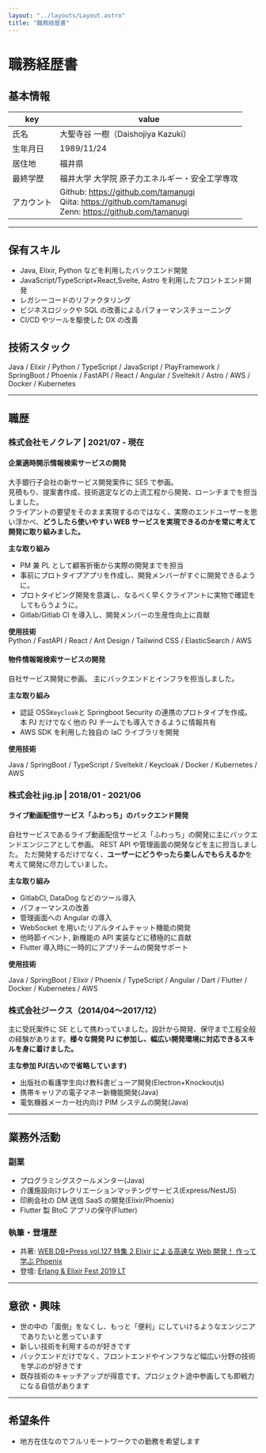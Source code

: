 ```yaml
---
layout: "../layouts/Layout.astro"
title: "職務経歴書"
---
```


# 職務経歴書

## 基本情報

| key        | value                                                                                                          |
| ---------- | -------------------------------------------------------------------------------------------------------------- |
| 氏名       | 大聖寺谷 一樹（Daishojiya Kazuki）                                                                             |
| 生年月日   | 1989/11/24                                                                                                     |
| 居住地     | 福井県                                                                                                         |
| 最終学歴   | 福井大学 大学院 原子力エネルギー・安全工学専攻                                                                 |
| アカウント | Github: https://github.com/tamanugi<br>Qiita: https://github.com/tamanugi<br>Zenn: https://github.com/tamanugi |

---

## 保有スキル

- Java, Elixir, Python などを利用したバックエンド開発
- JavaScript/TypeScript+React,Svelte, Astro を利用したフロントエンド開発
- レガシーコードのリファクタリング
- ビジネスロジックや SQL の改善によるパフォーマンスチューニング
- CI/CD やツールを駆使した DX の改善

## 技術スタック

Java / Elixir / Python / TypeScript / JavaScript / PlayFramework / SpringBoot / Phoenix / FastAPI / React / Angular / Sveltekit / Astro / AWS / Docker / Kubernetes

---

## 職歴

### 株式会社モノクレア | 2021/07 - 現在

#### 企業適時開示情報検索サービスの開発

大手銀行子会社の新サービス開発案件に SES で参画。  
見積もり、提案書作成、技術選定などの上流工程から開発、ローンチまでを担当しました。  
クライアントの要望をそのまま実現するのではなく、実際のエンドユーザーを思い浮かべ、**どうしたら使いやすい WEB サービスを実現できるのかを常に考えて開発に取り組みました。**

**主な取り組み**

- PM 兼 PL として顧客折衝から実際の開発までを担当
- 事前にプロトタイプアプリを作成し、開発メンバーがすぐに開発できるように。
- プロトタイピング開発を意識し、なるべく早くクライアントに実物で確認をしてもらうように。
- Gitlab/Gitlab CI を導入し、開発メンバーの生産性向上に貢献

**使用技術**  
 Python / FastAPI / React / Ant Design / Tailwind CSS / ElasticSearch / AWS

#### 物件情報報検索サービスの開発

自社サービス開発に参画。
主にバックエンドとインフラを担当しました。

**主な取り組み**

- 認証 OSS`Keycloak`と Springboot Security の連携のプロトタイプを作成。本 PJ だけでなく他の PJ チームでも導入できるように情報共有
- AWS SDK を利用した独自の IaC ライブラリを開発

**使用技術**

Java / SpringBoot / TypeScript / Sveltekit / Keycloak / Docker / Kubernetes / AWS

### 株式会社 jig.jp | 2018/01 - 2021/06

#### ライブ動画配信サービス「ふわっち」のバックエンド開発

自社サービスであるライブ動画配信サービス「ふわっち」の開発に主にバックエンドエンジニアとして参画。
REST API や管理画面の開発などを主に担当しました。
ただ開発するだけでなく、**ユーザーにどうやったら楽しんでもらえるか**を考えて開発に尽力していました。

**主な取り組み**

- GitlabCI, DataDog などのツール導入
- パフォーマンスの改善
- 管理画面への Angular の導入
- WebSocket を用いたリアルタイムチャット機能の開発
- 他時節イベント, 新機能の API 実装などに積極的に貢献
- Flutter 導入時に一時的にアプリチームの開発サポート

**使用技術**

Java / SpringBoot / Elixir / Phoenix / TypeScript / Angular / Dart / Flutter / Docker / Kubernetes / AWS

### 株式会社ジークス（2014/04〜2017/12）

主に受託案件に SE として携わっていました。設計から開発、保守まで工程全般の経験があります。**様々な開発 PJ に参加し、幅広い開発環境に対応できるスキルを身に着けました。**

**主な参加 PJ(古いので省略しています)**

- 出版社の看護学生向け教科書ビューア開発(Electron+Knockoutjs)
- 携帯キャリアの電子マネー新機能開発(Java)
- 電気機器メーカー社内向け PIM システムの開発(Java)

---

## 業務外活動

### 副業

- プログラミングスクールメンター(Java)
- 介護施設向けレクリエーションマッチングサービス(Express/NestJS)
- 印刷会社の DM 送信 SaaS の開発(Elixir/Phoenix)
- Flutter 製 BtoC アプリの保守(Flutter)

### 執筆・登壇歴

- 共著: [WEB DB+Press vol.127 特集 2 Elixir による高速な Web 開発！ 作って学ぶ Phoenix](https://gihyo.jp/magazine/wdpress/archive/2022/vol127)
- 登壇: [Erlang & Elixir Fest 2019 LT ](https://elixirconf.connpass.com/event/129572/)

---

## 意欲・興味

- 世の中の「面倒」をなくし、もっと「便利」にしていけるようなエンジニアでありたいと思っています
- 新しい技術を利用するのが好きです
- バックエンドだけでなく、フロントエンドやインフラなど幅広い分野の技術を学ぶのが好きです
- 既存技術のキャッチアップが得意です。プロジェクト途中参画しても即戦力になる自信があります

---

## 希望条件

- 地方在住なのでフルリモートワークでの勤務を希望します
